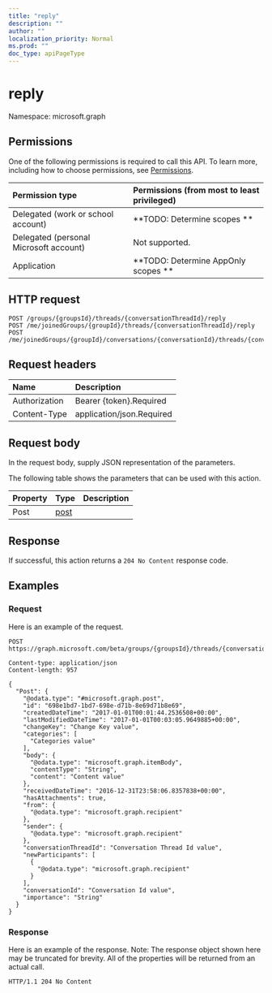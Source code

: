 ```yaml
---
title: "reply"
description: ""
author: ""
localization_priority: Normal
ms.prod: ""
doc_type: apiPageType
---
```


# reply

Namespace: microsoft.graph



## Permissions
One of the following permissions is required to call this API. To learn more, including how to choose permissions, see [Permissions](/concepts/permissions-reference.md).

|Permission type|Permissions (from most to least privileged)|
|:---|:---|
|Delegated (work or school account)|**TODO: Determine scopes **|
|Delegated (personal Microsoft account)|Not supported.|
|Application|**TODO: Determine AppOnly scopes **|

## HTTP request
<!-- {
  "blockType": "ignored"
}
-->
``` http
POST /groups/{groupsId}/threads/{conversationThreadId}/reply
POST /me/joinedGroups/{groupId}/threads/{conversationThreadId}/reply
POST /me/joinedGroups/{groupId}/conversations/{conversationId}/threads/{conversationThreadId}/reply
```

## Request headers
|Name|Description|
|:---|:---|
|Authorization|Bearer {token}.Required|
|Content-Type|application/json.Required|

## Request body
In the request body, supply JSON representation of the parameters.

The following table shows the parameters that can be used with this action.

|Property|Type|Description|
|:---|:---|:---|
|Post|[post](../resources/post.md)||



## Response
If successful, this action returns a `204 No Content` response code.

## Examples

### Request
Here is an example of the request.
<!-- {
  "blockType": "request",
  "name": "conversationthread_reply"
}
-->
``` http
POST https://graph.microsoft.com/beta/groups/{groupsId}/threads/{conversationThreadId}/reply

Content-type: application/json
Content-length: 957

{
  "Post": {
    "@odata.type": "#microsoft.graph.post",
    "id": "698e1bd7-1bd7-698e-d71b-8e69d71b8e69",
    "createdDateTime": "2017-01-01T00:01:44.2536508+00:00",
    "lastModifiedDateTime": "2017-01-01T00:03:05.9649885+00:00",
    "changeKey": "Change Key value",
    "categories": [
      "Categories value"
    ],
    "body": {
      "@odata.type": "microsoft.graph.itemBody",
      "contentType": "String",
      "content": "Content value"
    },
    "receivedDateTime": "2016-12-31T23:58:06.8357838+00:00",
    "hasAttachments": true,
    "from": {
      "@odata.type": "microsoft.graph.recipient"
    },
    "sender": {
      "@odata.type": "microsoft.graph.recipient"
    },
    "conversationThreadId": "Conversation Thread Id value",
    "newParticipants": [
      {
        "@odata.type": "microsoft.graph.recipient"
      }
    ],
    "conversationId": "Conversation Id value",
    "importance": "String"
  }
}
```

### Response
Here is an example of the response. Note: The response object shown here may be truncated for brevity. All of the properties will be returned from an actual call.
<!-- {
  "blockType": "response",
  "truncated": true
}
-->
``` http
HTTP/1.1 204 No Content
```


